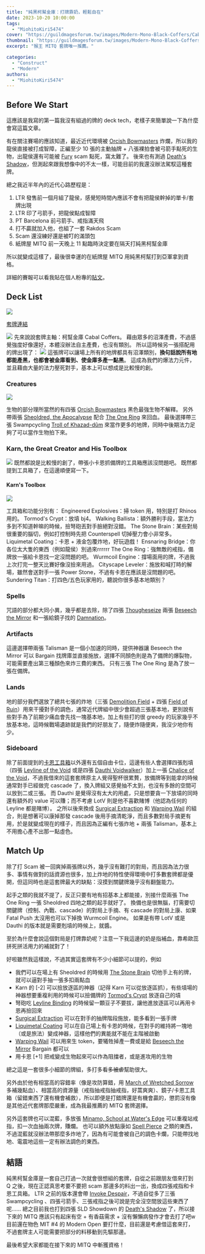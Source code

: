 ```yaml
---
title: "純黑柯幫金庫：打牌靠奶，輕鬆自在"
date: 2023-10-20 10:00:00
tags:
  - "MiohitoKiri5474"
cover: "https://guildmagesforum.tw/images/Modern-Mono-Black-Coffers/Cabal-Coffers.jpg"
thumbnail: "https://guildmagesforum.tw/images/Modern-Mono-Black-Coffers/Cabal-Coffers.jpg"
excerpt: "猴王 MITQ 套牌唯一推薦。"

categories:
  - "Construct"
  - "Modern"
authors:
  - "MiohitoKiri5474"
---
```


## Before We Start

這應該是我寫的第一篇我沒有組過的牌的 deck tech，老樣子來簡單說一下為什麼會寫這篇文章。

有在關注賽場的應該知道，最近近代環境被 [Orcish Bowmasters](https://cards.scryfall.io/large/front/7/c/7c024bae-5631-4e20-ac69-df392ac9e109.jpg?1686968669) 炸爛，所以我的龍侯直接被打成智障，正編至少 10 張的主動抽牌 + 八張裸拍會被弓箭手點死的生物，出龍侯還有可能被 [Fury](https://cards.scryfall.io/large/front/b/d/bd281158-8180-40b9-a5b7-03cfc712d81a.jpg?1626096626) scam 點死，窩太難了。
後來也有測過 [Death's Shadow](https://cards.scryfall.io/large/front/5/5/5526ff6e-c079-4ad4-ac8d-5e26ecacf50d.jpg?1598304517)，但測起來跟我想像中的不太一樣，可能目前的我還沒辦法駕馭這種套牌。

總之我近半年內的近代心路歷程是：

1. LTR 發售前一個月組了龍侯，感覺短時間內應該不會有把龍侯幹掉的單卡/套牌出現
2. LTR 印了弓箭手，把龍侯點成智障
3. PT Barcelona 前弓箭手、戒指滿天飛
4. 打不贏就加入他，也組了一套 Rakdos Scam
5. Scam 還沒練好還是被叮的滿頭包
6. 紙牌屋 MITQ 前一天晚上 11 點臨時決定要在隔天打純黑柯幫金庫

所以就變成這樣了，最後很幸運的在紙牌屋 MITQ 用純黑柯幫打到亞軍拿到資格。

詳細的賽報可以看我貼在個人粉專的[貼文](https://www.facebook.com/photo/?fbid=302281939240147&set=a.121378810663795)。

## Deck List

![](/images/Modern-Mono-Black-Coffers/decklist.png)

[套牌連結](https://www.mtggoldfish.com/deck/5907901#paper)

![](https://cards.scryfall.io/large/front/e/1/e1efb0d3-2c72-46ff-bdc1-1069967365a0.jpg?1626101023)
先來說說套牌主軸：柯幫金庫 Cabal Coffers。
藉由眾多的沼澤產費，不過感覺強度好像還好，本體沒辦法自主產費，也沒有類別。
所以這時候另一張搭配用的牌出現了：
![](https://cards.scryfall.io/large/front/9/e/9e1a9e38-6ffc-490f-b0be-23ba4e8204c6.jpg?1619399578)
這張牌可以讓場上所有的地牌都具有沼澤類別，**換句話說所有地都能產黑，也都會被金庫看到、使金庫多產一點黑**。
這成為我們的爆法力元件，並且藉由大量的法力壓死對手，基本上可以想成是比較慢的創。

### Creatures

![](/images/Modern-Mono-Black-Coffers/Creatures.jpg)

生物的部分理所當然的有四張 [Orcish Bowmasters](https://cards.scryfall.io/large/front/7/c/7c024bae-5631-4e20-ac69-df392ac9e109.jpg?1686968669) 黑色最強生物不解釋。
另外帶兩張 [Sheoldred, the Apocalypse](https://cards.scryfall.io/large/front/d/6/d67be074-cdd4-41d9-ac89-0a0456c4e4b2.jpg?1674057568) 配合 [The One Ring](https://cards.scryfall.io/large/front/d/5/d5806e68-1054-458e-866d-1f2470f682b2.jpg?1696020224) 來回血。
最後選擇帶三張 Swampcycling [Troll of Khazad-dûm](https://cards.scryfall.io/large/front/a/6/a6539e26-b63b-4725-9407-caaf451de084.jpg?1687210987) 來當作更多的地牌，同時中後期法力足夠了可以當作生物拍下來。

### Karn, the Great Creator and His Toolbox

![](https://cards.scryfall.io/large/front/3/e/3ec0c0fb-1a4f-45f4-85b7-346a6d3ce2c5.jpg?1566819742)
既然都說是比較慢的創了，帶張小卡恩抓備牌的工具箱應該沒問題吧。
既然都提到工具箱了，在這邊順便寫一下。

#### Karn's Toolbox

![](/images/Modern-Mono-Black-Coffers/Karns-Toolbox.jpg)

工具箱和功能分別有：
Engineered Explosives：掃 token 用，特別是打 Rhinos 用的。
Tormod's Crypt：放墳 bj4。
Walking Ballista：額外勝利手段，當法力多到不知道幹嘛的時候，撿弩砲丟對手臉絕對沒錯。
The Stone Brain：某些對局很重要的腦切，例如打控制時先把 Counterspell 切掉壓力會小非常多。
Liquimetal Coating：卡恩 + 液金包覆炸地，好玩遊戲！
Ensnaring Bridge：你各位太大隻的東西（例如龍侯）別過來rrrrrr
The One Ring：強無敵的戒指，備牌放一張給卡恩找一定沒問題的吧。
Wurmcoil Engine：撐場面用的牌，不過我上次打完一整天比賽好像沒撿來用過。
Cityscape Leveler：施放和喊打時的解場，雖然會送對手一張 Power Stone，不過有卡恩在應該是沒問題的吧。
Sundering Titan：打四色/五色玩家用的，聽說你很多基本地類別？

### Spells

咒語的部分都大同小異，幾乎都是去除，除了四張 [Thougheseize](https://cards.scryfall.io/large/front/b/2/b281a308-ab6b-47b6-bec7-632c9aaecede.jpg?1599706001) 兩張 [Beseech the Mirror](https://cards.scryfall.io/large/front/1/8/18c59776-e1f1-4197-a128-db1d603f56b7.jpg?1692937498) 和一張給鏡子找的 [Damnation](https://cards.scryfall.io/large/front/d/3/d3c0aac5-b9f1-4446-bfea-3e1dd1cf1f2f.jpg?1673147492)。

### Artifacts

這邊選擇帶兩張 Talisman 是一個小加速的同時，提供神器讓 Beseech the Mirror 可以 Bargain 找牌庫並直接施放，選擇不同顏色則是為了備牌的爆裂物，可能需要產出第三種顏色來炸三費的東西。
只有三張 The One Ring 是為了放一張在備牌。

### Lands

地的部分我們選放了總共七張的炸地（三張 [Demolition Field](https://cards.scryfall.io/large/front/d/9/d9c88546-13c9-4d7e-a618-cb2ccd1dbc0f.jpg?1674422181) + 四張 [Field of Ruin](https://cards.scryfall.io/large/front/1/4/143147d2-2eec-41e7-b78a-592288b38630.jpg?1682210418)）用來干擾對手的調色，通常近代牌組中很少會超過三張基本地，更別說有些對手為了前期少痛血會先找一塊基本地，加上有些打的很 greedy 的玩家幾乎不放基本地，這時候戰場遺跡就是我們的好朋友了，隨便炸隨便爽，我沒少地你有少。

### Sideboard

除了前面提到的[卡恩工具箱](#karns-toolbox)以外還有五個自由卡位，這邊有些人會選擇四張剋墳（四張 [Leyline of the Void](https://cards.scryfall.io/large/front/0/4/04d5d429-e0c6-42cc-a477-da7dabb1c295.jpg?1592516724) 或是四張 [Dauthi Voidwalker](https://cards.scryfall.io/large/front/d/c/dce5db87-4a78-4b8d-b5c2-918ccd1ba4e3.jpg?1626095427)）加上一張 [Chalice of the Void](https://cards.scryfall.io/large/front/1/f/1f0d2e8e-c8f2-4b31-a6ba-6283fc8740d4.jpg?1562433485)，不過我借來的這套套牌原主人覺得聖杯很累贅，放備牌等到能拿的時候通常對手已經做完 cascade 了，換入牌組又感覺抽不太到，也沒有多餘的空間可以放到二或三張。
而 Dauthi 是覺得沒有太大的用處，只是想要貪一下放墳的同時還有額外的 value 可以賺；而不考慮 LotV 則是他不喜歡賭博（他認為任何的 Leyline 都是賭博）。
之所以後來換成 [Surgical Extraction](https://cards.scryfall.io/large/front/e/1/e15d76ac-1c23-4503-8225-375ac2bf2fb6.jpg?1673147668) 和 [Warping Wail](https://cards.scryfall.io/large/front/a/f/afcc9c88-836b-48b6-9d81-5a6844a6b70f.jpg?1691924615) 的組合，則是想著可以康掉那發 cascade 後用手摘清乾淨，而且多數對局手摘更有用，於是就變成現在的樣子，而且因為正編有七張炸地 + 兩張 Talisman，基本上不用擔心產不出那一點虛色。

## Match Up

除了打 Scam 被一回爽掉兩張牌以外，幾乎沒有難打的對局，而且因為法力很多、事情有做對的話資源也很多，加上炸地的特性使得環境中打多數套牌都是優開，但這同時也是這套牌最大的缺點：沒摸到關鍵牌幾乎沒有翻盤能力。

起手之類的我就不提了，反正只要有地有招基本上都能接，別接什麼兩張 The One Ring 一張 Sheoldred 四地之類的起手就好了。
換備也是很無腦，打需要切關鍵牌（控制、內戰、cascade）的對局上手摘、有 cascade 的對局上康、如果 Fatal Push 太沒用也可以下掉換 Wurmcoil Engine。
如果是有帶 LotV 或是 Dauthi 的版本就是需要剋墳的時候上，就醬。

至於為什麼會說這個對局是打牌靠奶呢？注意一下我這邊的奶是指補血，靠希歐蕊拼死拼活用力的補就對了！

好啦雖然我這樣說，不過其實這套牌有不少小細節可以提的，例如

- 我們可以在場上有 Sheoldred 的時候用 [The Stone Brain](https://cards.scryfall.io/large/front/3/5/3570ebf2-a94c-4621-8808-b06e6e830c06.jpg?1674422057) 切他手上有的牌，就可以逼對手抽一張多扣兩點血
- Karn 的 [-2] 可以撿放逐區的神器（記得 Karn 可以從放逐區抓），有些墳場的神器想要重複利用的時候可以撿備牌的 [Tormod's Crypt](https://cards.scryfall.io/large/front/9/c/9c224bf0-5641-4160-9d5c-46141ea8372a.jpg?1594737584) 放逐自己的墳
- 弩砲吃 [Leyline Binding](https://cards.scryfall.io/large/front/3/c/3c3ac3dd-35db-447f-8674-37b4680a1ef7.jpg?1673306500) 的時候留一顆豆子不要拔，讓他進放逐區可以再用卡恩再撿回來
- [Surgical Extraction](https://cards.scryfall.io/large/front/e/1/e15d76ac-1c23-4503-8225-375ac2bf2fb6.jpg?1673147668) 可以在對手的抽牌階段施放，能多看到一張手牌
- [Liquimetal Coating](https://cards.scryfall.io/large/front/f/6/f631447c-36e3-4d82-a658-19c9767a216b.jpg?1562276535) 可以在自己場上有卡恩的時候，在對手的維持將一塊地（或是旅法）變成神器，這樣他們的異能就不能在主階被啟動
- [Warping Wail](https://cards.scryfall.io/large/front/a/f/afcc9c88-836b-48b6-9d81-5a6844a6b70f.jpg?1691924615) 可以用來生 token，要犧牲掉產一費或是給 [Beseech the Mirror](https://cards.scryfall.io/large/front/1/8/18c59776-e1f1-4197-a128-db1d603f56b7.jpg?1692937498) Bargain 都可以
- 用卡恩 [+1] 把戒變成生物起來可以作為阻擋者，或是進攻用的生物

總之這是一套很多小細節的牌組，多打多看~~多被虐~~幫助很大。

另外由於他有相當高的容錯率（像是攻防算錯，用 [March of Wretched Sorrow](https://cards.scryfall.io/large/front/0/5/050a604e-6146-4e2e-88a5-863ecb3dfa1f.jpg?1654567293) 多補幾點血）、相當高的資源量（戒指抽戒指抽戒指，好蒿爽爽）、鏡子/卡恩工具箱（留錯東西了還有機會補救），所以即便是打錯牌還是有機會贏的，懲罰沒有像是其他近代套牌那麼嚴重，成為我最推薦的 MITQ 套牌選擇。

另外這套牌也可以混藍，多放張 [Minamo, School at Water's Edge](https://cards.scryfall.io/large/front/7/5/7536292c-da25-41c8-ba28-1e35758a7f3d.jpg?1562761537) 可以重複站戒指，扣一次血抽兩次牌，賺爛。
也可以額外放點康如 [Spell Pierce](https://cards.scryfall.io/large/front/3/5/35b8a9db-d126-4038-abb1-74dcc5b36136.jpg?1673147403) 之類的東西，不過混藍就沒辦法帶那麼多炸地了，因為有可能會被自己的調色卡爛，只能帶找地地、電震地這些一定有辦法調色的東西。

## 結語

純黑柯幫金庫是一套自己打過一次就會很想組的套牌，自從之前跟朋友借來打到 Q 之後，現在正認真思考要不要把 scam 那邊多的料出一出，換成四張戒指和卡恩工具箱。
LTR 之前的版本還會帶 [Invoke Despair](https://cards.scryfall.io/large/front/3/5/35af9d5c-4449-4549-b549-c3ba4a67dee0.jpg?1685368727)，不過自從多了三張 Swampcycling 、四張弓箭手、三張戒指之後可說是完全沒空間放這些東西了呢......
總之目前我也打到四張 SLD Showdown 的 [Death's Shadow](https://cards.scryfall.io/large/front/b/f/bf954e31-015a-4646-8333-40225c847bcc.jpg?1687348300) 了，所以接下來的 MITQ 應該只有起床有空 + 有香菇需求 + 沒有懶懶病發作才會去打了吧w
目前還在物色 MIT #4 的 Modern Open 要打什麼，目前還是考慮借這套來打，不過套牌主人可能需要把部分的料移動到先驅那邊。

最後希望大家都能在接下來的 MITQ 中斬獲資格！
